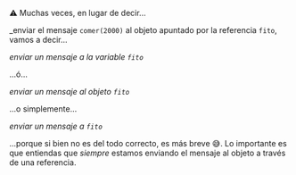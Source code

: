 :warning: Muchas veces, en lugar de decir...

_enviar el mensaje `comer(2000)` al objeto apuntado por la referencia `fito`, vamos a decir...

_enviar un mensaje a la variable `fito`_

...ó...

_enviar un mensaje al objeto `fito`_

...o simplemente...

_enviar un mensaje a `fito`_

...porque si bien no es del todo correcto, es más breve :sweat_smile:. Lo importante es que entiendas que *siempre* estamos enviando el mensaje al objeto a través de una referencia. 